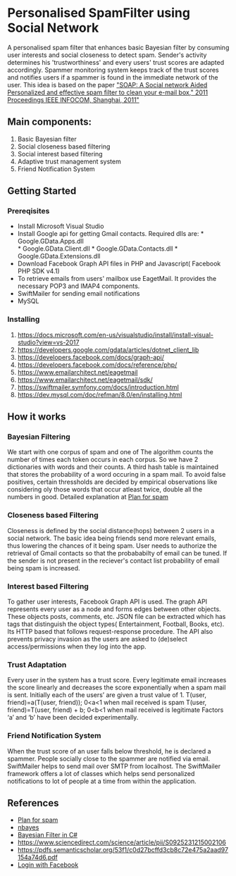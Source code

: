# Personalised SpamFilter using Social Network #
A personalised spam filter that enhances basic Bayesian filter by consuming user interests and social closeness to detect spam. Sender's activity determines his 'trustworthiness' and every users' trust scores are adapted accordingly. Spammer monitoring system keeps track of the trust scores and notifies users if a spammer is found in the immediate network of the user. This idea is based on the paper ["SOAP: A Social network Aided Personalized and effective spam filter to clean your e-mail box," 2011 Proceedings IEEE INFOCOM, Shanghai, 2011"](http://ieeexplore.ieee.org/stamp/stamp.jsp?tp=&arnumber=5934984&isnumber=5934870)

## Main components: ##
1. Basic Bayesian filter
2. Social closeness based filtering
3. Social interest based filtering
4. Adaptive trust management system
5. Friend Notification System

## Getting Started ##

### Prereqisites ###
* Install Microsoft Visual Studio
* Install Google api for getting Gmail contacts. Required dlls are:
              * Google.GData.Apps.dll              
              * Google.GData.Client.dll
              * Google.GData.Contacts.dll
              * Google.GData.Extensions.dll
* Download Facebook Graph API files in PHP and Javascript( Facebook PHP SDK v4.1)
* To retrieve emails from users' mailbox use EagetMail. It provides the necessary POP3 and IMAP4 components.
* SwiftMailer for sending email notifications
* MySQL

### Installing ###

1. https://docs.microsoft.com/en-us/visualstudio/install/install-visual-studio?view=vs-2017
2. https://developers.google.com/gdata/articles/dotnet_client_lib
3. https://developers.facebook.com/docs/graph-api/
4. https://developers.facebook.com/docs/reference/php/
5. https://www.emailarchitect.net/eagetmail
6. https://www.emailarchitect.net/eagetmail/sdk/
7. https://swiftmailer.symfony.com/docs/introduction.html
8. https://dev.mysql.com/doc/refman/8.0/en/installing.html

## How it works ##

### Bayesian Filtering ###
We start with one corpus of spam and one of The algorithm counts the number of times each token  occurs in each corpus. So we have 2 dictionaries with words and their counts. A third hash table is maintained that stores the probability of a word occuring in a spam mail. To avoid false positives, certain thressholds are decided by empirical observations like considering oly those words that occur atleast twice, double all the numbers in good. Detailed explanation at [Plan for spam](http://www.paulgraham.com/spam.html)

### Closeness based Filtering ###
Closeness is defined by the social distance(hops) between 2 users in a social network. The basic idea being friends send more relevant emails, thus lowering the chances of it being spam. User needs to authorize the retrieval of Gmail contacts so that the probababilty of email can be tuned. If the sender is not present in the reciever's contact list probability of email being spam is increased.

### Interest based Filtering ###
To gather user interests, Facebook Graph API is used. The graph API represents every user as a node and forms edges between other objects. These objects posts, comments, etc. JSON file can be extracted which has tags that distinguish the object types( Entertainment, Football, Books, etc). Its HTTP based that follows request-response procedure. The API also prevents privacy invasion as the users are asked to (de)select access/permissions when they log into the app.

### Trust Adaptation ###

Every user in the system has a trust score. Every legitimate email increases the score linearly and decreases the score exponentially when a spam mail is sent. 
Initially each of the users’ are given a trust value of 1.
T(user, friend)=a(T(user, friend)); 0<a<1 when mail received is spam 
T(user, friend)=T(user, friend) + b; 0<b<1 when mail received is legitimate
Factors ‘a’ and ‘b’ have been decided experimentally.

### Friend Notification System ###

When the trust score of an user falls below threshold, he is declared a spammer. People socially close to the spammer are notified via email. SwiftMailer helps to send mail over SMTP from localhost. The SwiftMailer framework offers a lot of classes which helps send personalized notifications to lot of people at a time from within the application.

## References ##
* [Plan for spam](http://www.paulgraham.com/spam.html)
* [nbayes](https://archive.codeplex.com/?p=nbayes)
* [Bayesian Filter in C#](https://www.codeproject.com/Articles/23472/%2FArticles%2F23472%2FA-Naive-Bayesian-Spam-Filter-for-C)
* https://www.sciencedirect.com/science/article/pii/S0925231215002106
* https://pdfs.semanticscholar.org/53f1/c0d27bcffd3cb8c72e475a2aad97154a74d6.pdf
* [Login with Facebook](https://www.phpvideoacademy.com/login-with-facebook-and-php-mysql/)



